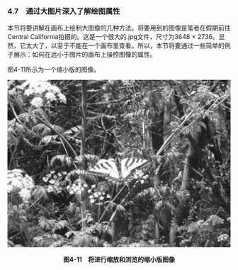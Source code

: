 ### 4.7　通过大图片深入了解绘图属性

本节将要讲解在画布上绘制大图像的几种方法。将要用到的图像是笔者在假期前往Central California拍摄的。这是一个很大的.jpg文件，尺寸为3648 × 2736。显然，它太大了，以至于不能在一个画布里查看。所以，本节将要通过一些简单的例子展示：如何在远小于图片的画布上操控图像的属性。

图4-11所示为一个缩小版的图像。

![67.png](../images/67.png)
<center class="my_markdown"><b class="my_markdown">图4-11　将进行缩放和浏览的缩小版图像</b></center>


